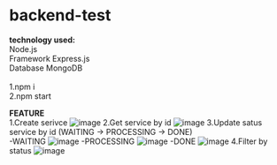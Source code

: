 # backend-test
**technology used:** <br/>
Node.js <br/>
Framework Express.js <br/>
Database MongoDB <br/>
<br/>
1.npm i <br/>
2.npm start <br/>

**FEATURE** <br/>
1.Create serivce
![image](https://user-images.githubusercontent.com/83000114/191801159-62bd8cbe-b9bf-4231-a902-7fa42ed6944c.png)
2.Get service by id
![image](https://user-images.githubusercontent.com/83000114/191801647-a5aca74d-9f6e-4d58-badd-2ae4ff96c029.png)
3.Update satus service by id (WAITING -> PROCESSING -> DONE) <br/>
 -WAITING
 ![image](https://user-images.githubusercontent.com/83000114/191803191-a7525b97-2028-48f8-96a4-fb23f9136c81.png)
 -PROCESSING
 ![image](https://user-images.githubusercontent.com/83000114/191803427-96c1a7d6-e145-42db-a71b-243f8cbf0284.png)
 -DONE
 ![image](https://user-images.githubusercontent.com/83000114/191803645-f17ee715-e530-4f9f-ad7b-04ead0c074c9.png)
4.Filter by status
![image](https://user-images.githubusercontent.com/83000114/191803837-b4c15faf-c312-4c6f-9b0e-f4b6a986170b.png)




